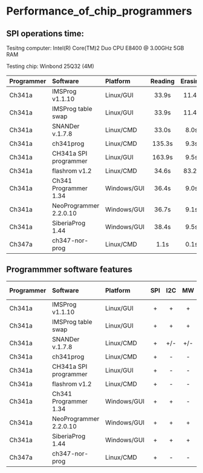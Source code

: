 # Performance_of_chip_programmers

## SPI operations time:

Tesitng computer: Intel(R) Core(TM)2 Duo CPU     E8400  @ 3.00GHz 5GB RAM

Testing chip: Winbond 25Q32 (4M)

| Programmer |       Software        |  Platform  | Reading | Erasing |  Writing | Veryfying |
| :---       |       :---            |     :---   |   :---: |   :---: |   :---:  |   :---:   |
| Ch341a     | IMSProg v1.1.10       | Linux/GUI  |  33.9s  |  11.4s  |  328.5s  |   33.9s   |
| Ch341a     | IMSProg table swap    | Linux/GUI  |  33.9s  |  11.4s  | 327.8s   |   33.9s   |
| Ch341a     | SNANDer v.1.7.8       | Linux/CMD  |  33.0s  |   8.0s  | 327.0s   |   33.0s   |
| Ch341a     | ch341prog             | Linux/CMD  | 135.3s  |   9.3s  | 359.5s   |  135.3s   |
| Ch341a     | CH341a SPI programmer | Linux/GUI  | 163.9s  |   9.5s  | 359.7s   |  163.8s   |
| Ch341a     | flashrom v1.2         | Linux/CMD  |  34.6s  |  83.2s  | 132.7s   |   34.5s   |
| Ch341a     | Ch341 Programmer 1.34 | Windows/GUI| 36.4s   |   9.0s  | 231.4s   |   36.4s   |
| Ch341a     | NeoProgrammer 2.2.0.10| Windows/GUI| 36.7s   |   9.1s  | 220.8s   |   36.7s   | 
| Ch341a     | SiberiaProg 1.44      | Windows/GUI| 38.4s   |   9.5s  | 175.3s   |   38.4s   | 
| Ch347a     | ch347-nor-prog        | Linux/CMD  | 1.1s    |   0.1s  |  28.9s   |    1.1s   |

## Programmmer software features

| Programmer | Software               |  Platform  | SPI | I2C | MW | Edit SR | SFDP view |
| :---       |       :---             |     :---   |:---:|:---:|:---:| :---:  |   :---:   |
| Ch341a     | IMSProg v1.1.10        | Linux/GUI  | +   | +   | +   |  +     |     +     |
| Ch341a     | IMSProg table swap     | Linux/GUI  | +   | +   | +   |  +     |     +     |
| Ch341a     | SNANDer v.1.7.8        | Linux/CMD  | +   |+/-  |+/-  |  -     |     -     |
| Ch341a     | ch341prog              | Linux/CMD  | +   | -   | -   |  -     |     -     |
| Ch341a     | CH341a SPI programmer  | Linux/GUI  | +   | -   | -   |  -     |     -     |
| Ch341a     | flashrom v1.2          | Linux/CMD  | +   | -   | -   |  -     |     -     |
| Ch341a     | Ch341 Programmer 1.34  | Windows/GUI| +   | +   | -   |  -     |     -     |
| Ch341a     | NeoProgrammer 2.2.0.10 | Windows/GUI| +   | +   | +   |  -     |     -     |
| Ch341a     | SiberiaProg 1.44       | Windows/GUI| +   | +   | +   |  +     |     -     |
| Ch347a     | ch347-nor-prog         | Linux/CMD  | +   | -   | -   |  -     |     -     |

